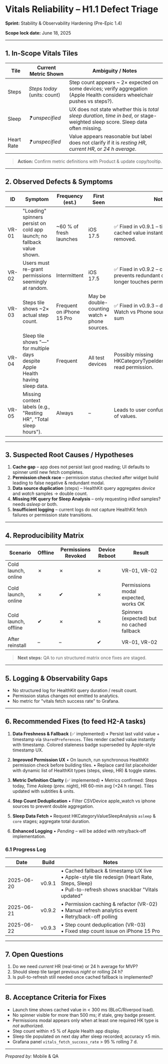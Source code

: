 # Vitals Reliability – H1.1 Defect Triage

**Sprint:** Stability & Observability Hardening (Pre-Epic 1.4)

**Scope lock date:** June 18, 2025

---

## 1. In-Scope Vitals Tiles

| Tile       | Current Metric Shown         | Ambiguity / Notes                                                                                                                 |
| ---------- | ---------------------------- | --------------------------------------------------------------------------------------------------------------------------------- |
| Steps      | _Steps today_ (units: count) | Step count appears ~ 2× expected on some devices; verify aggregation (Apple Health considers wheelchair pushes vs steps?).        |
| Sleep      | _❓ unspecified_             | UX does not state whether this is _total sleep duration_, _time in bed_, or stage-weighted sleep score. Sleep data often missing. |
| Heart Rate | _❓ unspecified_             | Value appears reasonable but label does not clarify if it is _resting HR_, _current HR_, or _24 h average_.                       |

> **Action:** Confirm metric definitions with Product & update copy/tooltip.

---

## 2. Observed Defects & Symptoms

| ID    | Symptom                                                                        | Frequency (est.)          | First Seen                                    | Notes                                                                                                         |
| ----- | ------------------------------------------------------------------------------ | ------------------------- | --------------------------------------------- | ------------------------------------------------------------------------------------------------------------- |
| VR-01 | "Loading" spinners persist on cold app launch; no fallback value shown.        | ~60 % of fresh launches   | iOS 17.5                                      | ✅ Fixed in v0.9.1 – tiles now load cached value instantly, spinners removed.                                 |
| VR-02 | Users must re-grant permissions seemingly at random.                           | Intermittent              | iOS 17.5                                      | ✅ Fixed in v0.9.2 – cached auth state prevents redundant dialogs; refresh no longer touches permission flow. |
| VR-03 | Steps tile shows ~2× actual step count.                                        | Frequent on iPhone 15 Pro | May be double-counting watch + phone sources. | ✅ Fixed in v0.9.3 – dedup selects Watch vs Phone source + minute-max sum                                     |
| VR-04 | Sleep tile shows "—" for multiple days despite Apple Health having sleep data. | Frequent                  | All test devices                              | Possibly missing HKCategoryTypeIdentifierSleepAnalysis read permission.                                       |
| VR-05 | Missing context labels (e.g., "Resting HR", "Total sleep hours").              | Always                    | –                                             | Leads to user confusion over meaning of values.                                                               |

---

## 3. Suspected Root Causes / Hypotheses

1. **Cache gap** – app does not persist last good reading; UI defaults to
   spinner until new fetch completes.
2. **Permission check race** – permission status checked after widget build
   leading to false negative & redundant modal.
3. **Data source duplication** (steps) – HealthKit query aggregates _device_ and
   _watch_ samples → double count.
4. **Missing HK query for Sleep Analysis** – only requesting _inBed_ samples?
   needs _asleep_ or both.
5. **Insufficient logging** – current logs do not capture HealthKit fetch
   failures or permission state transitions.

---

## 4. Reproducibility Matrix

| Scenario             | Offline | Permissions Revoked | Device Reboot | Result                                     |
| -------------------- | ------- | ------------------- | ------------- | ------------------------------------------ |
| Cold launch, online  | ✗       | ✗                   | ✗             | VR-01, VR-02                               |
| Cold launch, online  | ✗       | ✔                   | ✗             | Permissions modal expected, works OK       |
| Cold launch, offline | ✔       | ✗                   | ✗             | Spinners (expected) but no cached fallback |
| After reinstall      | –       | –                   | ✔             | VR-01, VR-02                               |

> **Next steps:** QA to run structured matrix once fixes are staged.

---

## 5. Logging & Observability Gaps

- No structured log for HealthKit query duration / result count.
- Permission status changes not emitted to analytics.
- No metric for "vitals fetch success rate" to Grafana.

---

## 6. Recommended Fixes (to feed H2-A tasks)

1. **Data Freshness & Fallback** (✅ implemented) • Persist last valid value +
   timestamp via `SharedPreferences`. Tiles render cached value instantly with
   timestamp. Colored staleness badge superseded by Apple-style timestamp UX.

2. **Improved Permission UX** • On launch, run synchronous HealthKit permission
   check before building tiles. • Replace card list placeholder with dynamic
   list of HealthKit types (steps, sleep, HR) & toggle states.

3. **Metric Definition Clarity** (✅ implemented) • Metrics confirmed: Steps
   today, Time Asleep (prev. night), HR 60-min avg (+24 h range). Tiles updated
   with subtitles & units.

4. **Step Count Deduplication** • Filter CSVDevice apple_watch vs iphone sources
   to prevent double aggregation.

5. **Sleep Data Fetch** • Request HKCategoryValueSleepAnalysis `asleep` & `core`
   stages; aggregate total duration.

6. **Enhanced Logging** • _Pending_ – will be added with retry/back-off
   implementation.

### 6.1 Progress Log

| Date       | Build  | Notes                                                                                                                                                  |
| ---------- | ------ | ------------------------------------------------------------------------------------------------------------------------------------------------------ |
| 2025-06-20 | v0.9.1 | • Cached fallback & timestamp UX live<br/>• Apple-style tile redesign (Heart Rate, Steps, Sleep)<br/>• Pull-to-refresh shows snackbar "Vitals updated" |
| 2025-06-21 | v0.9.2 | • Permission caching & refactor (VR-02)<br/>• Manual refresh analytics event<br/>• Retry/back-off polling                                              |
| 2025-06-22 | v0.9.3 | • Step count deduplication (VR-03)<br/>• Fixed step count issue on iPhone 15 Pro                                                                       |

---

## 7. Open Questions

1. Do we need _current_ HR (real-time) or 24 h average for MVP?
2. Should sleep tile target previous _night_ or rolling 24 h?
3. Is pull-to-refresh still needed once cached fallback is implemented?

---

## 8. Acceptance Criteria for Fixes

- Launch time shows cached value in < 300 ms (BLoC/Riverpod load).
- No spinner visible for more than 500 ms; if stale, grey badge present.
- Permissions modal appears only when at least one required HK type is _not_
  authorized.
- Step count within ±5 % of Apple Health app display.
- Sleep tile populated on next day after sleep recorded; accuracy ±5 min.
- Grafana panel `vitals_fetch_success_rate` > 95 % rolling 7 d.

---

_Prepared by:_ Mobile & QA
